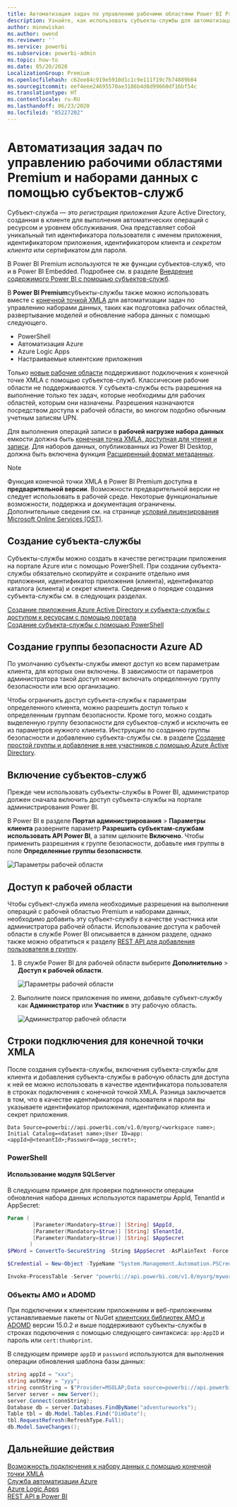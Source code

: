 ```yaml
---
title: Автоматизация задач по управлению рабочими областями Power BI Premium и наборами данных с помощью субъектов-служб | Документация Майкрософт
description: Узнайте, как использовать субъекты-службы для автоматизации задач по управлению рабочими областями Power BI Premium и наборами данных.
author: minewiskan
ms.author: owend
ms.reviewer: ''
ms.service: powerbi
ms.subservice: powerbi-admin
ms.topic: how-to
ms.date: 05/20/2020
LocalizationGroup: Premium
ms.openlocfilehash: c62ee84c919e5910d1c1c9e111f19c7b74889b04
ms.sourcegitcommit: eef4eee24695570ae3186b4d8d99660df16bf54c
ms.translationtype: HT
ms.contentlocale: ru-RU
ms.lasthandoff: 06/23/2020
ms.locfileid: "85227202"
---
```

# <a name="automate-premium-workspace-and-dataset-tasks-with-service-principals"></a>Автоматизация задач по управлению рабочими областями Premium и наборами данных с помощью субъектов-служб

Субъект-служба — это *регистрация приложения* Azure Active Directory, созданная в клиенте для выполнения автоматических операций с ресурсом и уровнем обслуживания. Она представляет собой уникальный тип идентификатора пользователя с именем приложения, идентификатором приложения, идентификатором клиента и *секретом клиента* или сертификатом для пароля.

В Power BI Premium используются те же функции субъектов-служб, что и в Power BI Embedded. Подробнее см. в разделе [Внедрение содержимого Power BI с помощью субъектов-служб](../developer/embedded/embed-service-principal.md).

В **Power BI Premium**субъекты-службы также можно использовать вместе с [конечной точкой XMLA](service-premium-connect-tools.md) для автоматизации задач по управлению наборами данных, таких как подготовка рабочих областей, развертывание моделей и обновление набора данных с помощью следующего.

- PowerShell
- Автоматизация Azure
- Azure Logic Apps
- Настраиваемые клиентские приложения

Только [новые рабочие области](../collaborate-share/service-new-workspaces.md) поддерживают подключения к конечной точке XMLA с помощью субъектов-служб. Классические рабочие области не поддерживаются. У субъекта-службы есть разрешения на выполнение только тех задач, которые необходимы для рабочих областей, которым они назначены. Разрешения назначаются посредством доступа к рабочей области, во многом подобно обычным учетным записям UPN.

Для выполнения операций записи в **рабочей нагрузке набора данных** емкости должна быть [конечная точка XMLA, доступная для чтения и записи](service-premium-connect-tools.md#enable-xmla-read-write). Для наборов данных, опубликованных из Power BI Desktop, должна быть включена функция [Расширенный формат метаданных](../connect-data/desktop-enhanced-dataset-metadata.md).

> [!NOTE]
> Функция конечной точки XMLA в Power BI Premium доступна в **предварительной версии**. Возможности предварительной версии не следует использовать в рабочей среде. Некоторые функциональные возможности, поддержка и документация ограничены.  Дополнительные сведения см. на странице [условий лицензирования Microsoft Online Services (OST)](https://www.microsoft.com/licensing/product-licensing/products?rtc=1).

## <a name="create-a-service-principal"></a>Создание субъекта-службы

Субъекты-службы можно создать в качестве регистрации приложения на портале Azure или с помощью PowerShell. При создании субъекта-службы обязательно скопируйте и сохраните отдельно имя приложения, идентификатор приложения (клиента), идентификатор каталога (клиента) и секрет клиента. Сведения о порядке создания субъекта-службы см. в следующих разделах.

[Создание приложения Azure Active Directory и субъекта-службы с доступом к ресурсам с помощью портала](https://docs.microsoft.com/azure/active-directory/develop/howto-create-service-principal-portal)   
[Создание субъекта-службы с помощью PowerShell](https://docs.microsoft.com/azure/active-directory/develop/howto-authenticate-service-principal-powershell)

## <a name="create-an-azure-ad-security-group"></a>Создание группы безопасности Azure AD

По умолчанию субъекты-службы имеют доступ ко всем параметрам клиента, для которых они включены. В зависимости от параметров администратора такой доступ может включать определенную группу безопасности или всю организацию.

Чтобы ограничить доступ субъекта-службы к параметрам определенного клиента, можно разрешить доступ только к определенным группам безопасности. Кроме того, можно создать выделенную группу безопасности для субъектов-служб и исключить ее из параметров нужного клиента. Инструкции по созданию группы безопасности и добавлению субъекта-службы см. в разделе [Создание простой группы и добавление в нее участников с помощью Azure Active Directory](https://docs.microsoft.com/azure/active-directory/fundamentals/active-directory-groups-create-azure-portal).

## <a name="enable-service-principals"></a>Включение субъектов-служб

Прежде чем использовать субъекты-службы в Power BI, администратор должен сначала включить доступ субъекта-службы на портале администрирования Power BI.

В Power BI в разделе **Портал администрирования** > **Параметры клиента** разверните параметр **Разрешить субъектам-службам использовать API Power BI**, а затем щелкните **Включено**. Чтобы применить разрешения к группе безопасности, добавьте имя группы в поле **Определенные группы безопасности**.

![Параметры рабочей области](media/service-premium-service-principal/admin-portal.png)

## <a name="workspace-access"></a>Доступ к рабочей области

Чтобы субъект-служба имела необходимые разрешения на выполнение операций с рабочей областью Premium и наборами данных, необходимо добавить эту субъект-службу в качестве участника или администратора рабочей области. Использование доступа к рабочей области в службе Power BI описывается в данном разделе, однако также можно обратиться к разделу [REST API для добавления пользователя в группу](https://docs.microsoft.com/rest/api/power-bi/groups/addgroupuser).

1. В службе Power BI для рабочей области выберите **Дополнительно** > **Доступ к рабочей области**.

    ![Параметры рабочей области](media/service-premium-service-principal/workspace-access.png)

2. Выполните поиск приложения по имени, добавьте субъект-службу как **Администратор** или **Участник** в эту рабочую область.

    ![Администратор рабочей области](media/service-premium-service-principal/add-service-principal-in-the-UI.png)

## <a name="connection-strings-for-the-xmla-endpoint"></a>Строки подключения для конечной точки XMLA

После создания субъекта-службы, включения субъекта-службы для клиента и добавления субъекта-службы в рабочую область для доступа к ней ее можно использовать в качестве идентификатора пользователя в строках подключения с конечной точкой XMLA. Разница заключается в том, что в качестве идентификатора пользователя и пароля вы указываете идентификатор приложения, идентификатор клиента и секрет приложения.

`Data Source=powerbi://api.powerbi.com/v1.0/myorg/<workspace name>; Initial Catalog=<dataset name>;User ID=app:<appId>@<tenantId>;Password=<app_secret>;`

### <a name="powershell"></a>PowerShell

#### <a name="using-sqlserver-module"></a>Использование модуля SQLServer

В следующем примере для проверки подлинности операции обновления набора данных используются параметры AppId, TenantId и AppSecret:

```powershell
Param (
        [Parameter(Mandatory=$true)] [String] $AppId,
        [Parameter(Mandatory=$true)] [String] $TenantId,
        [Parameter(Mandatory=$true)] [String] $AppSecret
       )
$PWord = ConvertTo-SecureString -String $AppSecret -AsPlainText -Force

$Credential = New-Object -TypeName "System.Management.Automation.PSCredential" -ArgumentList $AppId, $PWord

Invoke-ProcessTable -Server "powerbi://api.powerbi.com/v1.0/myorg/myworkspace" -TableName "mytable" -DatabaseName "mydataset" -RefreshType "Full" -ServicePrincipal -ApplicationId $AppId -TenantId $TenantId -Credential $Credential
```

### <a name="amo-and-adomd"></a>Объекты AMO и ADOMD

При подключении к клиентским приложениям и веб-приложениям устанавливаемые пакеты от NuGet [клиентских библиотек AMO и ADOMD](https://docs.microsoft.com/azure/analysis-services/analysis-services-data-providers) версии 15.0.2 и выше поддерживают субъекты-службы в строках подключения с помощью следующего синтаксиса: `app:AppID` и пароль или `cert:thumbprint`.

В следующем примере `appID` и `password` используются для выполнения операции обновления шаблона базы данных:

```csharp
string appId = "xxx";
string authKey = "yyy";
string connString = $"Provider=MSOLAP;Data source=powerbi://api.powerbi.com/v1.0/<tenant>/<workspacename>;Initial catalog=<datasetname>;User ID=app:{appId};Password={authKey};";
Server server = new Server();
server.Connect(connString);
Database db = server.Databases.FindByName("adventureworks");
Table tbl = db.Model.Tables.Find("DimDate");
tbl.RequestRefresh(RefreshType.Full);
db.Model.SaveChanges();
```

## <a name="next-steps"></a>Дальнейшие действия

[Возможность подключения к набору данных с помощью конечной точки XMLA](service-premium-connect-tools.md)  
[Служба автоматизации Azure](https://docs.microsoft.com/azure/automation)  
[Azure Logic Apps](https://docs.microsoft.com/azure/logic-apps/)  
[REST API в Power BI](https://docs.microsoft.com/rest/api/power-bi/)

